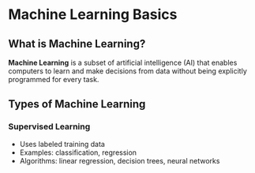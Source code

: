 # Machine Learning Basics

## What is Machine Learning?

**Machine Learning** is a subset of artificial intelligence (AI) that enables computers to learn and make decisions from data without being explicitly programmed for every task.

## Types of Machine Learning

### Supervised Learning
- Uses labeled training data
- Examples: classification, regression
- Algorithms: linear regression, decision trees, neural networks
